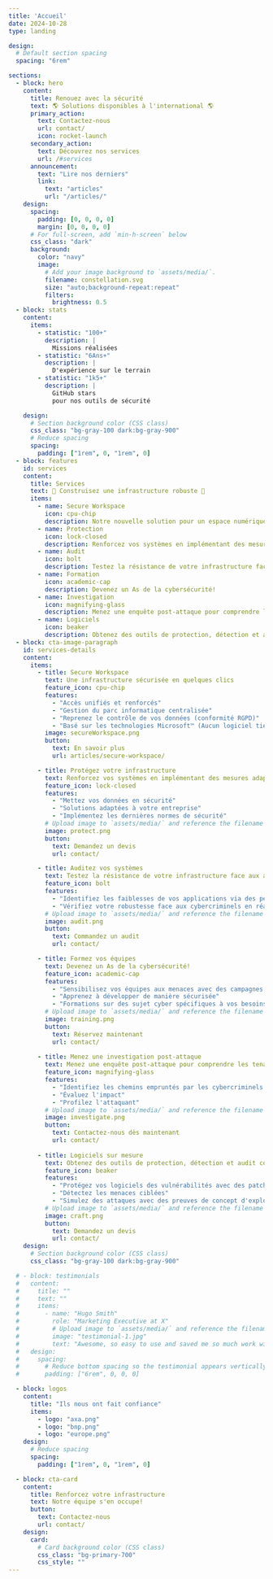 ```yaml
---
title: 'Accueil'
date: 2024-10-28
type: landing

design:
  # Default section spacing
  spacing: "6rem"

sections:
  - block: hero
    content:
      title: Renouez avec la sécurité
      text: 🌎 Solutions disponibles à l'international 🌎
      primary_action:
        text: Contactez-nous
        url: contact/
        icon: rocket-launch
      secondary_action:
        text: Découvrez nos services
        url: /#services
      announcement:
        text: "Lire nos derniers"
        link:
          text: "articles"
          url: "/articles/"
    design:
      spacing:
        padding: [0, 0, 0, 0]
        margin: [0, 0, 0, 0]
      # For full-screen, add `min-h-screen` below
      css_class: "dark"
      background:
        color: "navy"
        image:
          # Add your image background to `assets/media/`.
          filename: constellation.svg
          size: "auto;background-repeat:repeat"
          filters:
            brightness: 0.5
  - block: stats
    content:
      items:
        - statistic: "100+"
          description: |
            Missions réalisées
        - statistic: "6Ans+"
          description: |
            D'expérience sur le terrain
        - statistic: "1k5+"
          description: |
            GitHub stars  
            pour nos outils de sécurité

    design:
      # Section background color (CSS class)
      css_class: "bg-gray-100 dark:bg-gray-900"
      # Reduce spacing
      spacing:
        padding: ["1rem", 0, "1rem", 0]
  - block: features
    id: services
    content:
      title: Services
      text: 🧱 Construisez une infrastructure robuste 🧱
      items:
        - name: Secure Workspace
          icon: cpu-chip
          description: Notre nouvelle solution pour un espace numérique d'entreprise sécurisé
        - name: Protection
          icon: lock-closed
          description: Renforcez vos systèmes en implémentant des mesures adaptées
        - name: Audit
          icon: bolt
          description: Testez la résistance de votre infrastructure face aux attaques!
        - name: Formation
          icon: academic-cap
          description: Devenez un As de la cybersécurité!
        - name: Investigation
          icon: magnifying-glass
          description: Menez une enquête post-attaque pour comprendre les tenants et les aboutissants
        - name: Logiciels
          icon: beaker
          description: Obtenez des outils de protection, détection et audit correspondants à vos besoins
  - block: cta-image-paragraph
    id: services-details
    content:
      items:
        - title: Secure Workspace
          text: Une infrastructure sécurisée en quelques clics
          feature_icon: cpu-chip
          features:
            - "Accès unifiés et renforcés"
            - "Gestion du parc informatique centralisée"
            - "Reprenez le contrôle de vos données (conformité RGPD)"
            - "Basé sur les technologies Microsoft™ (Aucun logiciel tiers à installer)"
          image: secureWorkspace.png
          button:
            text: En savoir plus
            url: articles/secure-workspace/

        - title: Protégez votre infrastructure
          text: Renforcez vos systèmes en implémentant des mesures adaptées
          feature_icon: lock-closed
          features:
            - "Mettez vos données en sécurité"
            - "Solutions adaptées à votre entreprise"
            - "Implémentez les dernières normes de sécurité"
          # Upload image to `assets/media/` and reference the filename here
          image: protect.png
          button:
            text: Demandez un devis
            url: contact/

        - title: Auditez vos systèmes
          text: Testez la résistance de votre infrastructure face aux attaques!
          feature_icon: bolt
          features:
            - "Identifiez les faiblesses de vos applications via des pentests en utilisant des outils automatisés et/ou des attaques avancées en fonction de vos besoins"
            - "Vérifiez votre robustesse face aux cybercriminels en réalisant des simulations d'attaques (red team, menace interne...)"
          # Upload image to `assets/media/` and reference the filename here
          image: audit.png
          button:
            text: Commandez un audit
            url: contact/

        - title: Formez vos équipes
          text: Devenez un As de la cybersécurité!
          feature_icon: academic-cap
          features:
            - "Sensibilisez vos équipes aux menaces avec des campagnes de phishing mail"
            - "Apprenez à développer de manière sécurisée"
            - "Formations sur des sujet cyber spécifiques à vos besoins"
          # Upload image to `assets/media/` and reference the filename here
          image: training.png
          button:
            text: Réservez maintenant
            url: contact/
        
        - title: Menez une investigation post-attaque
          text: Menez une enquête post-attaque pour comprendre les tenants et les aboutissants
          feature_icon: magnifying-glass
          features:
            - "Identifiez les chemins empruntés par les cybercriminels et sécurisez-les"
            - "Évaluez l'impact"
            - "Profilez l'attaquant"
          # Upload image to `assets/media/` and reference the filename here
          image: investigate.png
          button:
            text: Contactez-nous dès maintenant
            url: contact/
          
        - title: Logiciels sur mesure
          text: Obtenez des outils de protection, détection et audit correspondants à vos besoins
          feature_icon: beaker
          features:
            - "Protégez vos logiciels des vulnérabilités avec des patchs personnalisés"
            - "Détectez les menaces ciblées"
            - "Simulez des attaques avec des preuves de concept d'exploits et de malware personnalisés"
          # Upload image to `assets/media/` and reference the filename here
          image: craft.png
          button:
            text: Demandez un devis
            url: contact/
    design:
      # Section background color (CSS class)
      css_class: "bg-gray-100 dark:bg-gray-900"

  # - block: testimonials
  #   content:
  #     title: ""
  #     text: ""
  #     items:
  #       - name: "Hugo Smith"
  #         role: "Marketing Executive at X"
  #         # Upload image to `assets/media/` and reference the filename here
  #         image: "testimonial-1.jpg"
  #         text: "Awesome, so easy to use and saved me so much work with the swappable pre-designed sections!"
  #   design:
  #     spacing:
  #       # Reduce bottom spacing so the testimonial appears vertically centered between sections
  #       padding: ["6rem", 0, 0, 0]

  - block: logos
    content:
      title: "Ils nous ont fait confiance"
      items:
        - logo: "axa.png"
        - logo: "bnp.png"
        - logo: "europe.png"
    design:
      # Reduce spacing
      spacing:
        padding: ["1rem", 0, "1rem", 0]

  - block: cta-card
    content:
      title: Renforcez votre infrastructure
      text: Notre équipe s'en occupe!
      button:
        text: Contactez-nous
        url: contact/
    design:
      card:
        # Card background color (CSS class)
        css_class: "bg-primary-700"
        css_style: ""
---
```

